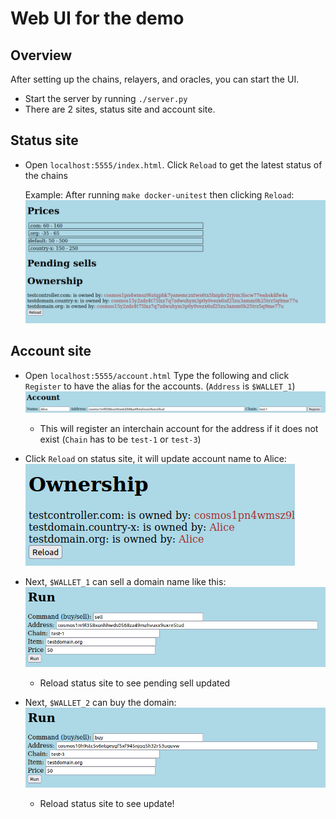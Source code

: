 # Web UI for the demo

## Overview
After setting up the chains, relayers, and oracles, you can start the UI.
- Start the server by running `./server.py`
- There are 2 sites, status site and account site.

## Status site
- Open `localhost:5555/index.html`. Click `Reload` to get the latest status of the chains

  Example: After running `make docker-unitest` then clicking `Reload`:
 ![webUI](/images/WebUI.png)

## Account site
- Open `localhost:5555/account.html`
  Type the following and click `Register` to have the alias for the accounts. (`Address` is `$WALLET_1`)
  ![register](/images/account.png)
  + This will register an interchain account for the address if it does not exist (`Chain` has to be `test-1` or `test-3`)
- Click `Reload` on status site, it will update account name to Alice:
  ![Updated-UI](/images/Updated-UI.png)
- Next, `$WALLET_1` can sell a domain name like this:
  ![sell](/images/sell.png)
  + Reload status site to see pending sell updated

- Next, `$WALLET_2` can buy the domain:
  ![buy](/images/buy.png)
  + Reload status site to see update!
